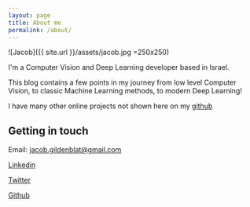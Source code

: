 ```yaml
---
layout: page
title: About me
permalink: /about/
---
```


![Jacob]({{ site.url }}/assets/jacob.jpg =250x250)

I'm a Computer Vision and Deep Learning developer based in Israel.

This blog contains a few points in my journey from low level Computer Vision, to classic Machine Learning methods, 
to modern Deep Learning!

I have many other online projects not shown here on my [github](http://github.com/jacobgil)

## Getting in touch
Email: jacob.gildenblat@gmail.com

[Linkedin](https://www.linkedin.com/in/jacob-gildenblat)

[Twitter](https://twitter.com/JacobGildenblat)

[Github](http://github.com/jacobgil)